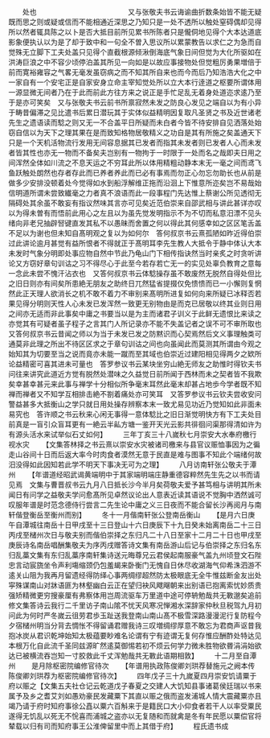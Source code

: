 <!-- { "loadSidebar": true } -->
　　处也　　　　　　　　　　　　　又与张敬夫书云诲谕曲折数条始皆不能无疑既而思之则或疑或信而不能相通近深思之乃知只是一处不透所以触处窒碍偶却见得所以然者辄具陈之以卜是否大抵目前所见累书所陈者只是儱侗地见得个大本达道底影象便执认以为是了却于致中和一句全不曽入思议所以累蒙教告以求仁之为急而自觉殊无立脚下工夫处盖只见得个直截根源倾湫倒海底气象日间但觉为大化所驱如在洪涛巨浪之中不容少顷停泊盖其所见一向如是以故应事接物处但觉粗厉勇果増倍于前而寛裕雍容之气畧无毫发虽窃病之而不知其所自来也而今而后乃知浩浩大化之中一家自有一个安宅正是自家安身立命主宰知觉处所以立大本行逹道之枢要所谓体用一源显微无间者乃在于此而前此方往方来之说正是手忙足乱无着身处道迩求逺乃至于是亦可笑矣　又与张敬夫书云前书所禀寂然未发之防良心发见之端自以为有小异于畴昔偏滞之见比遣书后累日潜玩其于实体似益精明因复取凡圣贤之书及近世诸老先生之遗语读而騐之则又无一不合盖平日所疑而未白者今皆不待安排自见洒落处始窃自信以为天下之理其果在是而致知格物居敬精义之功自是其有所施之矣盖通天下只是一个天机活物流行发用无间容息据其已发者而指其未发者则已发者人心而未发者皆其性也亦无一物而不备矣夫岂别有一物拘于一时限于一处而名之哉即夫日用之间浑然全体如川流之不息天运之不穷耳此所以体用精粗动静本末无一毫之间而鸢飞鱼跃触处朗然也存者存此而已养者养此而已必有事焉而勿正心勿忘勿助长也从前是做多少安排没顿着处今觉得如水到船浮解维正拖而沿洄上下惟意所迩矣岂不易哉始信明道所谓未尝致纎毫之力者真不浪语而此一段事程门先达惟上蔡谢公所见透彻无隔碍处其余虽不敢妄有指议然味其言亦可见矣近范伯崇来自邵武相与讲此甚详亦叹以为得未曽有而悟前此用心之左且以为虽先觉发明指示不为不切而私意汨漂不见头绪向非老兄抽辟唘键直发其私不以愚昧而舍置之何以得此其何感幸如之区区笔舌盖不足以为谢也但未知自髙明观之复以为如何尔　答何叔京书云熹孤陋如昨近得伯崇过此讲论逾月甚觉有益所恨者不得就正于髙明耳李先生教人大抵令于静中体认大本未发时气象分明即处事应物自然中节此乃龟山门下相传指诀然当时亲炙之时贪听讲论又方窃好章句训诂之习不得尽心于此至今若存若亡无一的实见处辜负教育之意每一念此未尝不愧汗沾衣也　又答何叔京书云体騐操存虽不敢废然无脱然自得处但比之旧日则亦有间矣所患絶无朋友之助终日兀然猛省提掇仅免愦愦而已一小懈则复惘然此正天理人欲消长之机不敢不着力不审别来髙明所进复如何向来所疑已冰释否若果见得分明则天性人心未发已发浑然一致更无别物由是而克已居敬以终其业则日用之间亦无适而非此事矣中庸之书要当以是为主而诸君子训义于此鲜无遗恨比来读之亦觉其有可疑者虽子程子之言其门人所记录亦不能不失盖记者之误不可不审所取也　又答何叔京书云昔闻之师以为当于未发已发之防黙识而心契焉然后文义事理触类可通莫非此理之所出不待区区求之于章句训诂之间也向虽闻此而莫测其所谓由今观之始知其为切要至当之说而竟亦未能一蹴而至其域也伯崇近过建阳相见得两夕之欵所论益精密可喜其进未可量也　答罗参议书云某块坐穷山絶无师友之助惟时得钦夫书问往来讲究此道近方觉有脱然处潜味之久益觉日前所闻于西林而未之契者皆不我欺矣幸甚幸甚元来此事与禅学十分相似所争毫末耳然此毫末却甚占地歩今学者既不知禅而禅者又不知学互相排击絶不劄着痛处亦可笑耳　又答罗参议书云钦夫尝收安问警益甚多大抵衡山之学只就日用处操存辨察本末一致尤易见功近乃觉知如此非面未易究也　答许顺之书云秋来心闲无事得一意体騐比之旧日渐觉明快方有下工夫处目前真是一盲引众盲耳更有一絶云半畆方塘一鉴开天光云影共徘徊问渠那得清如许为有源头活水来试举似石丈如何】
　　三年丁亥三十八嵗秋七月崇安大水奉府檄行视水灾
　　【文集答林择之书云熹以崇安水灾被诸司檄来与县官议赈恤事因为之徧走山谷间十日而后返大率今时肉食者漠然无意于民直是难与图事不知此个端绪何故汨没得如此因知若此学不明天下事决无可为之理】
　　八月访南轩张公敬夫于潭州
　　【年谱道经昭武谒黄端明中于其家端明端庄静重德容粹然先生先之以书而请见焉　文集与曹晋叔书云九月八日抵长沙今半月矣荷敬夫爱予甚笃相与讲明其所未闻日有问学之益敬夫学问愈髙所见卓然议论出人意表近读其语说不觉胸中洒然诚可叹服年谱是时范念德侍行尝言二先生论中庸之义三日夜而不能合留长沙再阅月与南轩偕登衡岳至衡州而别】
　　冬十一月偕南轩张公登南岳衡山
　　【是月六日庚午自潭城往南岳十日甲戌至十三日登山十六日庚辰下十九日癸未始离南岳二十三日丙戌至槠州次日与敬夫别而偕伯崇择之东归凡二十八日至家十二月二十日也甲戌至庚辰诗名南岳唱酬集敬夫为序丙戌赠答诗文集有南岳游山后记与伯崇择之东归名东归乱藁文集有东归乱藁序南轩集诗送元晦尊兄云君侯起南服豪气盖九州顷登文石陛忠言动宸旒坐令声利塲缩颈仍包羞朅来卧衡门无愧自日休尽收湖海气仰希洙泗游不逺关山阻为我再月留遗经得防绎心事两绸缪超然防太极眼底无全牛惟兹断金友出处寜殊谋南山对牀语匪为林壑幽白云正在望归袂风飕飗朝来出别语已抱离索忧妙质贵强矫精微更穷搜豪厘有弗察体用岂周流驱车万里道中途可停辀勉哉共无斁邈矣追前修文集答诗云我行二千里访子南山隂不忧天风寒况惮湘水深辞家仲秋旦税驾九月初问此为何时严冬嵗云徂劳君歩玉趾送我登南山南山髙不极雪深路漫漫泥行复防程今夕宿槠州明当分背去惆怅不得留诵君赠我诗三叹増绸缪厚意不敢忘为君商声讴昔我抱冰炭从君识乾坤始知太极蕴要眇难名论谓有宁有迹谓无复何存惟应酬酢处特达见本根万化自此流千圣同兹源旷然逺莫御惕若初不烦云何学力微未胜物欲昬涓涓始欲达已被横流吞岂知一寸胶救此千丈浑勉哉共无斁此语期相敦】
　　十二月至自潭州
　　是月除枢密院编修官待次
　　【年谱用执政陈俊卿刘珙荐替施元之阙本传陈俊卿刘珙荐为枢密院编修官待次】
　　四年戊子三十九嵗夏四月崇安饥请粟于府以赈之【文集五夫社仓记云乾道戊子春夏之交建人大饥知县事诸葛侯廷瑞以书来属予及乡之耆艾刘如愚劝豪民发藏粟下其直以赈之俄而盗发浦城人情大震藏粟亦且竭乃请于府时知府事徐公嚞以粟六百斛来于是籍民口大小仰食者若干人以率受粟民遂得无饥乱以死无不恱喜而浦城之盗亦以无复随和而就禽是冬有年民愿以粟偿官将辇载以归有司而知府事王公淮俾留里中而上其借于府】
　　程氏遗书成
